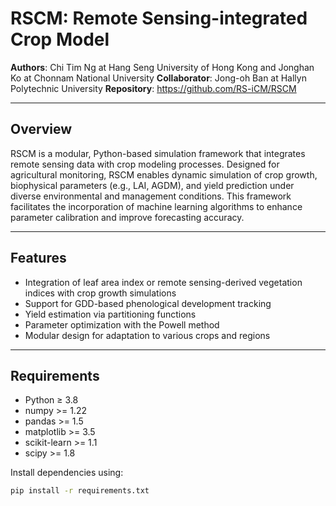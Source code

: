 # RSCM: Remote Sensing-integrated Crop Model

**Authors**: Chi Tim Ng at Hang Seng University of Hong Kong and Jonghan Ko at Chonnam National University
**Collaborator**: Jong-oh Ban at Hallyn Polytechnic University
**Repository**: https://github.com/RS-iCM/RSCM

---

## Overview

RSCM is a modular, Python-based simulation framework that integrates remote sensing data with crop modeling processes. Designed for agricultural monitoring, RSCM enables dynamic simulation of crop growth, biophysical parameters (e.g., LAI, AGDM), and yield prediction under diverse environmental and management conditions. This framework facilitates the incorporation of machine learning algorithms to enhance parameter calibration and improve forecasting accuracy.

---

## Features

- Integration of leaf area index or remote sensing-derived vegetation indices with crop growth simulations
- Support for GDD-based phenological development tracking
- Yield estimation via partitioning functions
- Parameter optimization with the Powell method
- Modular design for adaptation to various crops and regions

---

## Requirements

- Python ≥ 3.8  
- numpy >= 1.22
- pandas >= 1.5
- matplotlib >= 3.5
- scikit-learn >= 1.1
- scipy >= 1.8

Install dependencies using:

```bash
pip install -r requirements.txt

